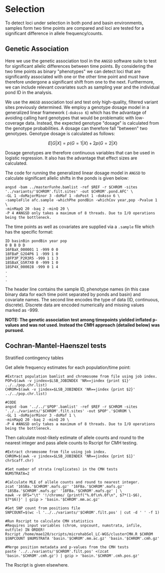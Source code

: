 # Selection
To detect loci under selection in both pond and basin environments, samples form two time points are compared and loci are tested for a significant difference in allele frequency/counts.

## Genetic Association
Here we use the genetic association tool in the `ANGSD` software suite to test for significant allelic differences between time points. By considering the two time points as binary "phenotypes" we can detect loci that are significantly associated with one or the other time point and must have therefore undergone a significant shift from one to the next.
Furthermore, we can include relevant covariates such as sampling year and the individual pond ID in the analysis.

We use the `ANGSD` association tool and test only high-quality, filtered variant sites previously determined.
We employ a genotype dosage model in a generalized linear framework (`-doAsso 6`) which has the advantage of avoiding calling hard genotypes that would be problematic with low-coverage data. Instead, the expected genotype "dosage" is calculated from the genotype probabilities. A dosage can therefore fall "between" two genotypes.
Genotype dosage is calculated as follows:
```math
E[G|X] = p(G=1|X) + 2p(G=2|X)
```
Dosage genotypes are therefore continuous variables that can be used in logistic regression. It also has the advantage that effect sizes are calculated.

The code for running the generalized linear dosage model in `ANGSD` to calculate significant allelic shifts in the ponds is given below:
```
angsd -bam ../masterFunhe.bamlist -ref $REF -r $CHROM -sites '../variants/'$CHROM'.filt.sites' -out $CHROM'.pond.AFC' \
-GL 1 -doMajorMinor 3 -doMaf 1 -doPost 1 -doAsso 6 \
-sampleFile afc.sample -whichPhe pondBin -whichCov year,pop -Pvalue 1 \
-minMapQ 20 -baq 2 -minQ 20 \
-P 4 #ANGSD only takes a maximum of 8 threads. Due to I/O operations being the bottleneck.
```
The time points as well as covariates are supplied via a `.sample` file which has the specific format:
```
ID basinBin pondBin year pop
0 B B D D
16FBaX_000001 1 -999 0 0
18FBaP_G2O4P6 1 -999 1 0
18FP3P_P2R3R5 -999 1 1 3
18SBaX_G5R7X0 0 -999 1 0
18SP4X_000028 -999 0 1 4
.
.
.
```
The header line contains the sample ID, phenotype names (in this case binary data for each time point separated by ponds and basin) and covariate names. The second line encodes the type of data (ID, continuous, discrete). Discrete data are encoded numerically and missing values marked as -999.

**NOTE: The genetic association test among timepoints yielded inflated p-values and was not used. Instead the CMH approach (detailed below) was pursued.**

## Cochran-Mantel-Haenszel tests
Stratified contingency tables

Get allele frequency estimates for each population/time point:
```
#Extract population bamlist and chromosome from file using job index.
POP=$(awk -v jindex=$LSB_JOBINDEX 'NR==jindex {print $1}' ../../pop.chr.list)
CHROM=$(awk -v jindex=$LSB_JOBINDEX 'NR==jindex {print $2}' ../../pop.chr.list)

#CODE
angsd -bam '../../'$POP'.bamlist' -ref $REF -r $CHROM -sites '../../variants/'$CHROM'.filt.sites' -out $POP'.'$CHROM \
-GL 1 -doMajorMinor 3 -doMaf 1 \
-minMapQ 20 -baq 2 -minQ 20 \
-P 4 #ANGSD only takes a maximum of 8 threads. Due to I/O operations being the bottleneck.
```
Then calculate most-likely estimate of allele counts and round to the nearest integer and pass allele counts to Rscript for CMH testing.
```
#Extract chromosome from file using job index.
CHROM=$(awk -v jindex=$LSB_JOBINDEX 'NR==jindex {print $1}' chrScaff.chr)

#Set number of strata (replicates) in the CMH tests
NUMSTRATA=2

#Calculate MLE of allele counts and round to nearest integer.
zcat '16SBa.'$CHROM'.mafs.gz' '16FBa.'$CHROM'.mafs.gz' '18SBa.'$CHROM'.mafs.gz' '18FBa.'$CHROM'.mafs.gz' | \
mawk -v OFS="\t" '!/chromo/ {printf("%.0f\n%.0f\n", $7*(1-$6), $7*$6)}' | gzip > 'basin.'$CHROM'.mm.ac.gz'

#Get SNP count from positions file
SNPCOUNT=$(wc -l '../../variants/'$CHROM'.filt.pos' | cut -d ' ' -f 1)

#Run Rscript to calculate CMH statistics
#Requires input variables (chrom, snpcount, numstrata, infile, outfile) IN ORDER!
Rscript /home/mae120/scripts/microhabSel_LC-WGS/clusterCMH.R $CHROM $SNPCOUNT $NUMSTRATA 'basin.'$CHROM'.mm.ac.gz' 'basin.'$CHROM'.cmh.gz'

#Merge position metadata and p-values from the CMH tests
paste '../../variants/'$CHROM'.filt.pos' <(zcat 'basin.'$CHROM'.cmh.gz') | gzip > 'basin.'$CHROM'.cmh.pos.gz'
```
The Rscript is given elsewhere.
